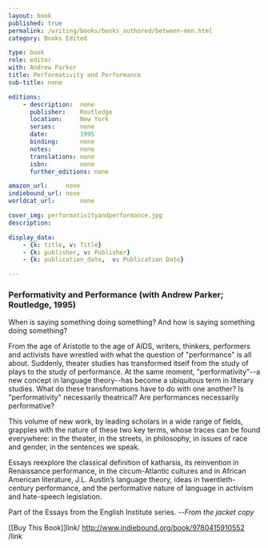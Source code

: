 ```yaml
---
layout: book
published: true
permalink: /writing/books/books_authored/between-men.html
category: Books Edited

type: book
role: editor
with: Andrew Parker
title: Performativity and Performance
sub-title: none

editions:
    - description:  none
      publisher:    Routledge
      location:     New York
      series:       none
      date:         1995
      binding:      none
      notes:        none
      translations: none
      isbn: 		none
      further_editions: none

amazon_url:		none
indiebound_url:	none
worldcat_url:		none

cover_img: performativityandperformance.jpg
description:

display_data:
    - {k: title, v: Title}
    - {k: publisher, v: Publisher}
    - {k: publication_date,  v: Publication Date}

---
```


### Performativity and Performance (with Andrew Parker; Routledge, 1995)

When is saying something doing something? And how is saying something doing something?

From the age of Aristotle to the age of AIDS, writers, thinkers, performers and activists have wrestled with what the question of "performance" is all about.  Suddenly, theater studies has transformed itself from the study of plays to the study of performance. At the same moment, "performativity"--a new concept in language theory--has become a ubiquitous term in literary studies. What do these transformations have to do with one another? Is "performativity" necessarily theatrical? Are performances necessarily performative?

This volume of new work, by leading scholars in a wide range of fields, grapples with the nature of these two key terms, whose traces can be found everywhere: in the theater, in the streets, in philosophy, in issues of race and gender, in the sentences we speak.

Essays reexplore the classical definition of katharsis, its reinvention in Renaissance performance, in the circum-Atlantic cultures and in African American literature, J.L. Austin’s language theory, ideas in twentieth-century performance, and the performative nature of language in activism and hate-speech legislation. 

Part of the Essays from the English Institute series. --<i>From the jacket copy</i>

[[Buy This Book]]link/ http://www.indiebound.org/book/9780415910552 /link
